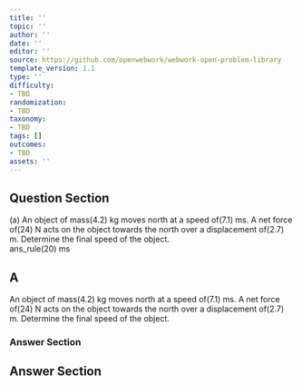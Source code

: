 ```yaml
---
title: ''
topic: ''
author: ''
date: ''
editor: ''
source: https://github.com/openwebwork/webwork-open-problem-library
template_version: 1.1
type: ''
difficulty:
- TBD
randomization:
- TBD
taxonomy:
- TBD
tags: []
outcomes:
- TBD
assets: ''
---
```


## Question Section 

 
  
(a) An object of mass(4.2) kg moves north at a speed of(7.1) ms. A net force of(24) N acts on the object towards the north over a displacement of(2.7) m. Determine the final speed of the object.  
 ans_rule(20) ms

## A
An object of mass(4.2) kg moves north at a speed of(7.1) ms. A net force of(24) N acts on the object towards the north over a displacement of(2.7) m. Determine the final speed of the object.  
### Answer Section


## Answer Section

